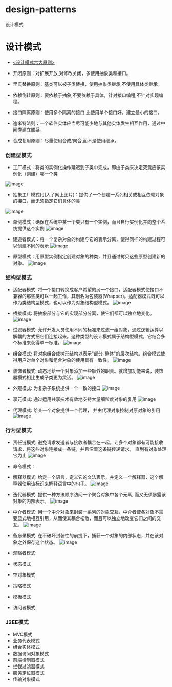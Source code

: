 # design-patterns
设计模式
# 设计模式

- [<设计模式六大原则>](https://blog.csdn.net/q291611265/article/details/48465113)

- 开闭原则：对扩展开放,对修改关闭，多使用抽象类和接口。
- 里氏替换原则：基类可以被子类替换，使用抽象类继承,不使用具体类继承。
- 依赖倒转原则：要依赖于抽象,不要依赖于具体，针对接口编程,不针对实现编程。
- 接口隔离原则：使用多个隔离的接口,比使用单个接口好，建立最小的接口。
- 迪米特法则：一个软件实体应当尽可能少地与其他实体发生相互作用，通过中间类建立联系。
- 合成复用原则：尽量使用合成/聚合,而不是使用继承。

### 创建型模式
- 工厂模式：将类的实例化操作延迟到子类中完成，即由子类来决定究竟应该实例化（创建）哪一个类

![image](http://www.runoob.com/wp-content/uploads/2014/08/factory_pattern_uml_diagram.jpg)

- 抽象工厂模式(引入了网上图片)：提供了一个创建一系列相关或相互依赖对象的接口，而无须指定它们具体的类

![image](https://github.com/iluwatar/java-design-patterns/blob/master/abstract-factory/etc/diagram1.png?raw=true)  

- 单例模式：确保在系统中某一个类只有一个实例，而且自行实例化并向整个系统提供这个实例
![image](https://img-blog.csdn.net/20160116152340758)

- 建造者模式：将一个复杂对象的构建与它的表示分离，使得同样的构建过程可以创建不同的表示
![image](http://my.csdn.net/uploads/201203/25/1332654150_2478.jpg)

- 原型模式：用原型实例指定创建对象的种类，并且通过拷贝这些原型创建新的对象。
![image](http://my.csdn.net/uploads/201203/26/1332722887_7899.jpg)

### 结构型模式
- 适配器模式: 将一个接口转换成客户希望的另一个接口，适配器模式使接口不兼容的那些类可以一起工作，其别名为包装器(Wrapper)。适配器模式既可以作为类结构型模式，也可以作为对象结构型模式。
![image](http://upload-images.jianshu.io/upload_images/944365-24c6bf44da1b79ad.png?imageMogr2/auto-orient/strip%7CimageView2/2/w/1240)

- 桥接模式: 将抽象部分与它的实现部分分离，使它们都可以独立地变化。
![image](https://img-blog.csdn.net/20160328190002031)

- 过滤器模式: 允许开发人员使用不同的标准来过滤一组对象，通过逻辑运算以解耦的方式把它们连接起来。这种类型的设计模式属于结构型模式，它结合多个标准来获得单一标准。
![image](http://www.runoob.com/wp-content/uploads/2014/08/filter_pattern_uml_diagram.jpg)
         
- 组合模式: 将对象组合成树形结构以表示"部分-整体"的层次结构。组合模式使得用户对单个对象和组合对象的使用具有一致性。
![image](https://img-blog.csdn.net/20160329211240770)

- 装饰者模式: 动态地给一个对象添加一些额外的职责。就增加功能来说，装饰器模式相比生成子类更为灵活。
![image](http://www.runoob.com/wp-content/uploads/2014/08/decorator_pattern_uml_diagram.jpg)

- 外观模式: 为复杂子系统提供一个一致的接口
![image](http://www.runoob.com/wp-content/uploads/2014/08/facade_pattern_uml_diagram.jpg)

- 享元模式: 通过运用共享技术有效地支持大量细粒度对象的复用
![image](http://www.runoob.com/wp-content/uploads/2014/08/flyweight_pattern_uml_diagram-1.jpg)

- 代理模式: 给某一个对象提供一个代理， 并由代理对象控制对原对象的引用
![image](http://www.runoob.com/wp-content/uploads/2014/08/proxy_pattern_uml_diagram.jpg)

### 行为型模式
- 责任链模式: 避免请求发送者与接收者耦合在一起，让多个对象都有可能接收请求，将这些对象连接成一条链，并且沿着这条链传递请求， 直到有对象处理它为止
![image](http://www.runoob.com/wp-content/uploads/2014/08/chain_pattern_uml_diagram.jpg)

- 命令模式：
- 解释器模式: 给定一个语言，定义它的文法表示，并定义一个解释器，这个解释器使用该标识来解释语言中的句子。
![image](http://www.runoob.com/wp-content/uploads/2014/08/interpreter_pattern_uml_diagram.jpg)

- 迭代器模式: 提供一种方法顺序访问一个聚合对象中各个元素, 而又无须暴露该对象的内部表示。
![image](http://www.runoob.com/wp-content/uploads/2014/08/iterator_pattern_uml_diagram.jpg)

- 中介者模式: 用一个中介对象来封装一系列的对象交互，中介者使各对象不需要显式地相互引用，从而使其耦合松散，而且可以独立地改变它们之间的交互。
![image](http://www.runoob.com/wp-content/uploads/2014/08/mediator_pattern_uml_diagram.jpg)

- 备忘录模式: 在不破坏封装性的前提下，捕获一个对象的内部状态，并在该对象之外保存这个状态。
![image](http://www.runoob.com/wp-content/uploads/2014/08/memento_pattern_uml_diagram.jpg)

- 观察者模式: 
- 状态模式
- 空对象模式
- 策略模式
- 模板模式
- 访问者模式

### J2EE模式
- MVC模式
- 业务代表模式
- 组合实体模式
- 数据访问对象模式
- 前端控制器模式
- 拦截过滤器模式
- 服务定位器模式
- 传输对象模式
